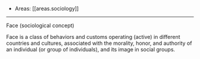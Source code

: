
- Areas: [[areas.sociology]]

---

Face (sociological concept)

Face is a class of behaviors and customs operating (active) in different countries and cultures, associated with the morality, honor, and authority of an individual (or group of individuals), and its image in social groups.
